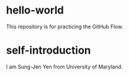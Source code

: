 # hello-world
This repository is for practicing the GitHub Flow.

# self-introduction
I am Sung-Jen Yen from University of Maryland.
